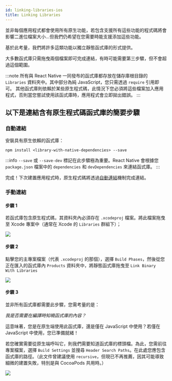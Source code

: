 ```yaml
---
id: linking-libraries-ios
title: Linking Libraries
---
```


並非每個應用程式都會使用所有原生功能，若包含支援所有這些功能的程式碼將會影響二進位檔案大小...但我們仍希望在您需要時能支援添加這些功能。

基於此考量，我們將許多這類功能以獨立靜態函式庫的形式提供。

大多數函式庫只需拖曳兩個檔案即可完成連結，有時可能需要第三步驟，但不會超過這個範圍。

:::note
所有與 React Native 一同發布的函式庫都存放在儲存庫根目錄的 `Libraries` 資料夾中。其中部分為純 JavaScript，您只需透過 `require` 引用即可。
其他函式庫則依賴於某些原生程式碼，此情況下您必須將這些檔案加入應用程式，否則當您嘗試使用該函式庫時，應用程式會立即拋出錯誤。
:::

## 以下是連結含有原生程式碼函式庫的簡要步驟

### 自動連結

安裝具有原生依賴的函式庫：

```shell
npm install <library-with-native-dependencies> --save
```

:::info
`--save` 或 `--save-dev` 標記在此步驟極為重要。React Native 會根據您 `package.json` 檔案中的 `dependencies` 和 `devDependencies` 來連結函式庫。
:::

完成！下次建置應用程式時，原生程式碼將透過[自動連結](https://github.com/react-native-community/cli/blob/main/docs/autolinking.md)機制完成連結。

### 手動連結

#### 步驟 1

若函式庫包含原生程式碼，其資料夾內必須存在 `.xcodeproj` 檔案。將此檔案拖曳至 Xcode 專案中（通常在 Xcode 的 `Libraries` 群組下）；

![](/docs/assets/AddToLibraries.png)

#### 步驟 2

點擊您的主專案檔案（代表 `.xcodeproj` 的那個），選擇 `Build Phases`，然後從您正在匯入的函式庫內 `Products` 資料夾中，將靜態函式庫拖曳至 `Link Binary With Libraries`

![](/docs/assets/AddToBuildPhases.png)

#### 步驟 3

並非所有函式庫都需要此步驟，您需考量的是：

_我是否需要在編譯時知曉函式庫的內容？_

這意味著，您是在原生端使用此函式庫，還是僅在 JavaScript 中使用？若僅在 JavaScript 中使用，您已準備就緒！

若您確實需要從原生端呼叫它，則我們需要知道函式庫的標頭檔。為此，您需前往專案檔案，選擇 `Build Settings` 並搜尋 `Header Search Paths`。在此處您應包含函式庫的路徑。（此文件曾建議使用 `recursive`，但現已不再推薦，因其可能導致細微的建置失敗，特別是與 CocoaPods 共用時。）

![](/docs/assets/AddToSearchPaths.png)